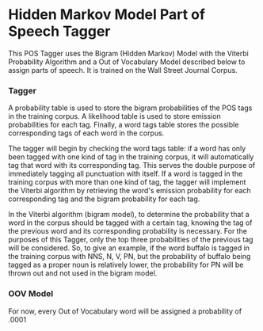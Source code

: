 # Hidden Markov Model Part of Speech Tagger

This POS Tagger uses the Bigram (Hidden Markov) Model with the Viterbi Probability Algorithm and a Out of Vocabulary Model described below
to assign parts of speech. It is trained on the Wall Street Journal Corpus.

### Tagger
A probability table is used to store the bigram probabilities of the POS tags in the training corpus. A likelihood table is used to store emission probabilities for each tag. Finally, a word tags table stores the possible corresponding tags of each word in the corpus. 

The tagger will begin by checking the word tags table: if a word has only been tagged with one kind of tag in the training corpus, it will automatically tag that word with its corresponding tag. This serves the double purpose of immediately tagging all punctuation with itself. If a word is tagged in the training corpus with more than one kind of tag, the tagger will implement the Viterbi algorithm by retrieving the word's emission probability for each corresponding tag and the bigram probability for each tag.

In the Viterbi algorithm (bigram model), to determine the probability that a word in the corpus should be tagged with a certain tag, knowing the tag of the previous word and its corresponding probability is necessary. For the purposes of this Tagger, only the top three probabilities of the previous tag will be considered. 
So, to give an example, if the word buffalo is tagged in the training corpus with NNS, N, V, PN, but the probability of buffalo being tagged as a proper noun is relatively lower, the probability for PN will be thrown out and not used in the bigram model.

### OOV Model
For now, every Out of Vocabulary word will be assigned a probability of .0001